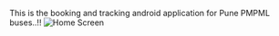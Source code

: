 This is the booking and tracking android application for Pune PMPML buses..!!
![Home Screen](https://github.com/rxhuljoshi10/TravVo/blob/main/Project%20Screenshots/Screenshot_2024-07-22-16-24-33-476_com.example.onlinebusticketing.jpg)
